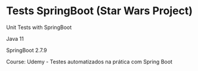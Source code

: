 # Tests SpringBoot (Star Wars Project)
Unit Tests with SpringBoot

Java 11

SpringBoot 2.7.9

Course: Udemy - Testes automatizados na prática com Spring Boot
